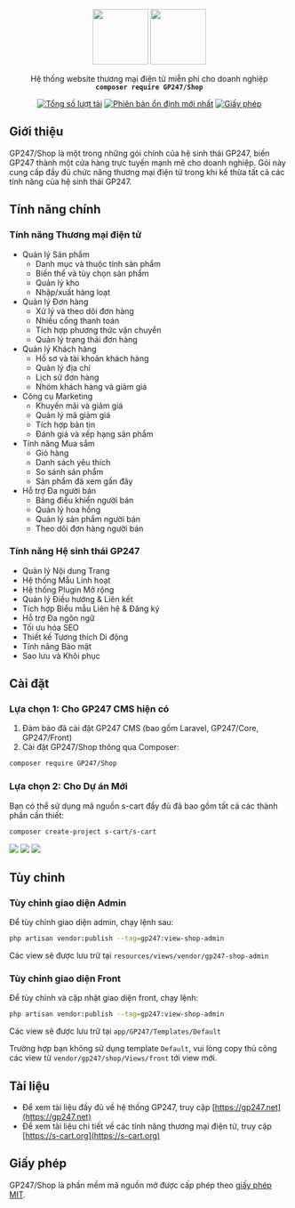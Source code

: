<p align="center">
    <a href="https://gp247.net"><img src="https://static.gp247.net/logo/logo.png" height="100"></a>
    <a href="https://s-cart.org"><img src="https://s-cart.org/logo.png" height="100"><a/>
</p>
<p align="center">Hệ thống website thương mại điện tử miễn phí cho doanh nghiệp<br>
    <code><b>composer require GP247/Shop</b></code></p>

<p align="center">
<a href="https://packagist.org/packages/GP247/Shop"><img src="https://poser.pugx.org/GP247/Shop/d/total.svg" alt="Tổng số lượt tải"></a>
<a href="https://packagist.org/packages/GP247/Shop"><img src="https://poser.pugx.org/GP247/Shop/v/stable.svg" alt="Phiên bản ổn định mới nhất"></a>
<a href="https://packagist.org/packages/GP247/Shop"><img src="https://poser.pugx.org/GP247/Shop/license.svg" alt="Giấy phép"></a>
</p>


## Giới thiệu

GP247/Shop là một trong những gói chính của hệ sinh thái GP247, biến GP247 thành một cửa hàng trực tuyến mạnh mẽ cho doanh nghiệp. Gói này cung cấp đầy đủ chức năng thương mại điện tử trong khi kế thừa tất cả các tính năng của hệ sinh thái GP247.

## Tính năng chính

### Tính năng Thương mại điện tử
- Quản lý Sản phẩm
  - Danh mục và thuộc tính sản phẩm
  - Biến thể và tùy chọn sản phẩm
  - Quản lý kho
  - Nhập/xuất hàng loạt
- Quản lý Đơn hàng
  - Xử lý và theo dõi đơn hàng
  - Nhiều cổng thanh toán
  - Tích hợp phương thức vận chuyển
  - Quản lý trạng thái đơn hàng
- Quản lý Khách hàng
  - Hồ sơ và tài khoản khách hàng
  - Quản lý địa chỉ
  - Lịch sử đơn hàng
  - Nhóm khách hàng và giảm giá
- Công cụ Marketing
  - Khuyến mãi và giảm giá
  - Quản lý mã giảm giá
  - Tích hợp bản tin
  - Đánh giá và xếp hạng sản phẩm
- Tính năng Mua sắm
  - Giỏ hàng
  - Danh sách yêu thích
  - So sánh sản phẩm
  - Sản phẩm đã xem gần đây
- Hỗ trợ Đa người bán
  - Bảng điều khiển người bán
  - Quản lý hoa hồng
  - Quản lý sản phẩm người bán
  - Theo dõi đơn hàng người bán

### Tính năng Hệ sinh thái GP247
- Quản lý Nội dung Trang
- Hệ thống Mẫu Linh hoạt
- Hệ thống Plugin Mở rộng
- Quản lý Điều hướng & Liên kết
- Tích hợp Biểu mẫu Liên hệ & Đăng ký
- Hỗ trợ Đa ngôn ngữ
- Tối ưu hóa SEO
- Thiết kế Tương thích Di động
- Tính năng Bảo mật
- Sao lưu và Khôi phục

## Cài đặt

### Lựa chọn 1: Cho GP247 CMS hiện có
1. Đảm bảo đã cài đặt GP247 CMS (bao gồm Laravel, GP247/Core, GP247/Front)
2. Cài đặt GP247/Shop thông qua Composer:
```bash
composer require GP247/Shop
```

### Lựa chọn 2: Cho Dự án Mới
Bạn có thể sử dụng mã nguồn s-cart đầy đủ đã bao gồm tất cả các thành phần cần thiết:
```bash
composer create-project s-cart/s-cart
``` 

<img src="https://static.s-cart.org/guide/info/s-cart-content.jpg">
<img src="https://static.s-cart.org/guide/use/common/shop.jpg">
<img src="https://static.s-cart.org/guide/use/common/dashboard.jpg">

## Tùy chỉnh

### Tùy chỉnh giao diện Admin
Để tùy chỉnh giao diện admin, chạy lệnh sau:
```bash
php artisan vendor:publish --tag=gp247:view-shop-admin
```
Các view sẽ được lưu trữ tại `resources/views/vendor/gp247-shop-admin`

### Tùy chỉnh giao diện Front
Để tùy chỉnh và cập nhật giao diện front, chạy lệnh:
```bash
php artisan vendor:publish --tag=gp247:view-shop-admin
```
Các view sẽ được lưu trữ tại `app/GP247/Templates/Default`

Trường hợp bạn không sử dụng template `Default`, vui lòng copy thủ công các view từ `vendor/gp247/shop/Views/front` tới view mới.

## Tài liệu
- Để xem tài liệu đầy đủ về hệ thống GP247, truy cập [https://gp247.net](https://gp247.net)
- Để xem tài liệu chi tiết về các tính năng thương mại điện tử, truy cập [https://s-cart.org](https://s-cart.org)

## Giấy phép
GP247/Shop là phần mềm mã nguồn mở được cấp phép theo [giấy phép MIT](https://opensource.org/licenses/MIT). 